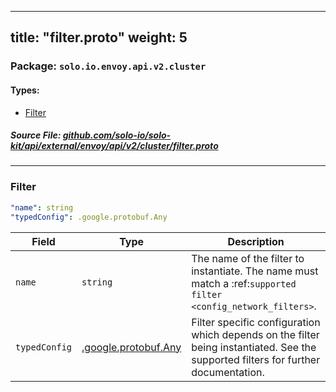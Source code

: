 
---
title: "filter.proto"
weight: 5
---

<!-- Code generated by solo-kit. DO NOT EDIT. -->


### Package: `solo.io.envoy.api.v2.cluster` 
#### Types:


- [Filter](#filter)
  



##### Source File: [github.com/solo-io/solo-kit/api/external/envoy/api/v2/cluster/filter.proto](https://github.com/solo-io/solo-kit/blob/master/api/external/envoy/api/v2/cluster/filter.proto)





---
### Filter



```yaml
"name": string
"typedConfig": .google.protobuf.Any

```

| Field | Type | Description |
| ----- | ---- | ----------- | 
| `name` | `string` | The name of the filter to instantiate. The name must match a :ref:`supported filter <config_network_filters>`. |
| `typedConfig` | [.google.protobuf.Any](https://developers.google.com/protocol-buffers/docs/reference/csharp/class/google/protobuf/well-known-types/any) | Filter specific configuration which depends on the filter being instantiated. See the supported filters for further documentation. |





<!-- Start of HubSpot Embed Code -->
<script type="text/javascript" id="hs-script-loader" async defer src="//js.hs-scripts.com/5130874.js"></script>
<!-- End of HubSpot Embed Code -->
